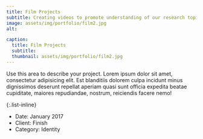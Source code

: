 ```yaml
---
title: Film Projects
subtitle: Creating videos to promote understanding of our research topics.
image: assets/img/portfolio/film2.jpg
alt: 

caption:
  title: Film Projects
  subtitle: 
  thumbnail: assets/img/portfolio/film2.jpg
---
```

Use this area to describe your project. Lorem ipsum dolor sit amet, consectetur adipisicing elit. Est blanditiis dolorem culpa incidunt minus dignissimos deserunt repellat aperiam quasi sunt officia expedita beatae cupiditate, maiores repudiandae, nostrum, reiciendis facere nemo!

{:.list-inline}
- Date: January 2017
- Client: Finish
- Category: Identity

